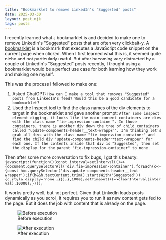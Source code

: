 ```yaml
---
title: "Bookmarklet to remove LinkedIn's 'Suggested' posts"
date: 2025-03-30
layout: post.njk
tags: posts
---
```


I recently learned what a bookmarklet is and decided to make one to remove LinkedIn's "Suggested" posts that are often very clickbait-y. A [bookmarklet](https://en.wikipedia.org/wiki/Bookmarklet#:~:text=A%20bookmarklet%20is%20a%20bookmark,when%20user%20clicks%20on%20them.) is a bookmark that executes a JavaScript code snippet on the current page when clicked. When I first learned what this is, it seemed quite niche and not particularly useful. But after becoming very distracted by a couple of LinkedIn's "Suggested" posts recently, I thought using a bookmarklet would be a perfect use case for both learning how they work and making one myself.

This was the process I followed to make one:

1. Asked ChatGPT: `How can I make a tool that removes "Suggested" posts from LinkedIn's feed? Would this be a good candidate for a bookmarklet?`
2. Used the Inspect tool to find the class names of the div elements to target in the bookmarklet and gave another prompt:
   `After some inspect element digging, it looks like the main content containers are divs with the class name "fie-impression-container". In those containers, there is another div down the tree of child containers called "update-components-header__text-wrapper". I'm thinking let's grab all divs with the class name "fie-impression-container" and find the child div "update-components-header**text-wrapper" for each one. If the contents inside that div is "Suggested", then set the display for the parent "fie-impression-container" to none`

Then after some more conversation to fix bugs, I got this beauty:
`javascript:(function(){const interval=setInterval(()=>{document.querySelectorAll('div.fie-impression-container').forEach(c=>{const h=c.querySelector('div.update-components-header__text-wrapper');if(h&&h.textContent.trim().startsWith('Suggested')){c.style.display='none';}});},1000);setTimeout(()=>clearInterval(interval),10000);})();`

It works pretty well, but not perfect. Given that LinkedIn loads posts dynamically as you scroll, it requires you to run it as new content gets fed to the page. But it does the job with content that is already on the page.

<!-- markdownlint-disable MD033 -->
<div class="image-grid">
  <figure>
    <img src="{{ '/assets/images/suggested-remove-before.png' | url }}" alt="Before execution" class="grid-image">
    <figcaption>Before execution</figcaption>
  </figure>
  
  <figure>
    <img src="{{ '/assets/images/suggested-remove-after.png' | url }}" alt="After execution" class="grid-image">
    <figcaption>After execution</figcaption>
  </figure>
</div>
<!-- markdownlint-enable MD033 -->

